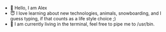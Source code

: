 - 👋 Hello, I am Alex  
- :innocent: I love learning about new technologies, animals, snowboarding, and I guess typing, if that counts as a life style choice ;) 
- 💞️ I am currently living in the terminal, feel free to pipe me to /usr/bin.
